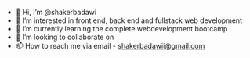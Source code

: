 - 👋 Hi, I’m @shakerbadawi
- 👀 I’m interested in front end, back end and fullstack web development
- 🌱 I’m currently learning the complete webdevelopment bootcamp
- 💞️ I’m looking to collaborate on 
- 📫 How to reach me via email - shakerbadawii@gmail.com

<!---
shakerbadawi/shakerbadawi is a ✨ special ✨ repository because its `README.md` (this file) appears on your GitHub profile.
You can click the Preview link to take a look at your changes.
--->
